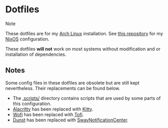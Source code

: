 # Dotfiles

> [!NOTE]
> These dotfiles are for my [Arch Linux](https://archlinux.org/) installation. See [this repository](https://github.com/blru/config-nix) for my [NixOS](https://nixos.org/) configuration.

These dotfiles **will not** work on most systems without modification and or installation of dependencies.

## Notes

Some config files in these dotfiles are obsolete but are still kept nevertheless. Their replacements can be found below.

- The [.scripts/](.scripts) directory contains scripts that are used by some parts of this configuration.
- [Alacritty](https://github.com/alacritty/alacritty) has been replaced with [Kitty](https://github.com/kovidgoyal/kitty).
- [Wofi](https://hg.sr.ht/~scoopta/wofi) has been replaced with [Tofi](https://github.com/philj56/tofi).
- [Dunst](https://github.com/dunst-project/dunst) has been replaced with [SwayNotificationCenter](https://github.com/ErikReider/SwayNotificationCenter).
